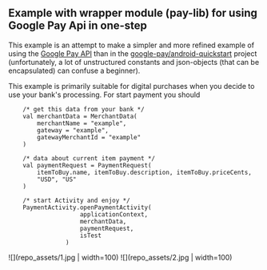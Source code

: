 ## Example with wrapper module (pay-lib) for using Google Pay Api in one-step

This example is an attempt to make a simpler and more refined example of using the [Google Pay API](https://developers.google.com/pay/api/android/guides/tutorial)
than in the [google-pay/android-quickstart](https://github.com/google-pay/android-quickstart) project (unfortunately, a lot of unstructured constants
and json-objects (that can be encapsulated) can confuse a beginner).

This example is primarily suitable for digital purchases when you decide to use your bank's processing.
For start payment you should
```
    /* get this data from your bank */
    val merchantData = MerchantData(
        merchantName = "example",
        gateway = "example",
        gatewayMerchantId = "example"
    )

    /* data about current item payment */
    val paymentRequest = PaymentRequest(
        itemToBuy.name, itemToBuy.description, itemToBuy.priceCents,
        "USD", "US"
    )

    /* start Activity and enjoy */
    PaymentActivity.openPaymentActivity(
                    applicationContext,
                    merchantData,
                    paymentRequest,
                    isTest
                )
```

![](repo_assets/1.jpg | width=100)
![](repo_assets/2.jpg | width=100)
